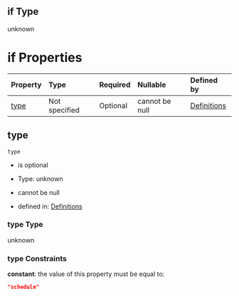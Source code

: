 ## if Type

unknown

# if Properties

| Property      | Type          | Required | Nullable       | Defined by                                                                                                                                                                 |
| :------------ | :------------ | :------- | :------------- | :------------------------------------------------------------------------------------------------------------------------------------------------------------------------- |
| [type](#type) | Not specified | Optional | cannot be null | [Definitions](definitions-definitions-action-properties-trigger-if-properties-type.md "definitions.schema.json#/definitions/action/properties/trigger/if/properties/type") |

## type



`type`

*   is optional

*   Type: unknown

*   cannot be null

*   defined in: [Definitions](definitions-definitions-action-properties-trigger-if-properties-type.md "definitions.schema.json#/definitions/action/properties/trigger/if/properties/type")

### type Type

unknown

### type Constraints

**constant**: the value of this property must be equal to:

```json
"schedule"
```
